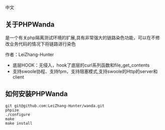 中文 

## 关于PHPWanda
是一个有关php隔离测试环境的扩展,具有非常强大的链路染色功能，可以在不修改业务代码的情况下将链路进行染色

作者：LeiZhang-Hunter
- 底层HOOK：无侵入，hook了底层的curl系列函数和file_get_contents
- 支持swoole协程、支持fpm，支持阻塞模式,支持swoole的Http的server和client

## 如何安装PHPWanda
```
git git@github.com:LeiZhang-Hunter/wanda.git
phpize
./configure
make
make install
```

